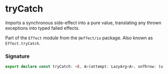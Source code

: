 # tryCatch

Imports a synchronous side-effect into a pure value, translating any
thrown exceptions into typed failed effects.

Part of the `Effect` module from the `@effect/io` package. Also known as `Effect.tryCatch`.

### Signature

```typescript
export declare const tryCatch: <E, A>(attempt: LazyArg<A>, onThrow: (u: unknown) => E) => Effect<never, E, A>
```
